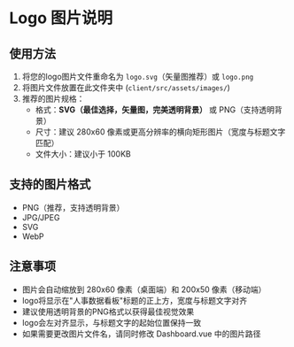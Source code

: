 # Logo 图片说明

## 使用方法

1. 将您的logo图片文件重命名为 `logo.svg`（矢量图推荐）或 `logo.png`
2. 将图片文件放置在此文件夹中 (`client/src/assets/images/`)
3. 推荐的图片规格：
   - 格式：**SVG（最佳选择，矢量图，完美透明背景）** 或 PNG（支持透明背景）
   - 尺寸：建议 280x60 像素或更高分辨率的横向矩形图片（宽度与标题文字匹配）
   - 文件大小：建议小于 100KB

## 支持的图片格式

- PNG（推荐，支持透明背景）
- JPG/JPEG
- SVG
- WebP

## 注意事项

- 图片会自动缩放到 280x60 像素（桌面端）和 200x50 像素（移动端）
- logo将显示在"人事数据看板"标题的正上方，宽度与标题文字对齐
- 建议使用透明背景的PNG格式以获得最佳视觉效果
- logo会左对齐显示，与标题文字的起始位置保持一致
- 如果需要更改图片文件名，请同时修改 Dashboard.vue 中的图片路径

